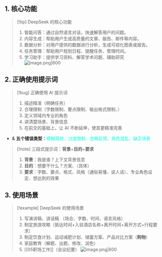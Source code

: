 ## 1. 核心功能 
> [!tip] DeepSeek 的核心功能 
> 1. 智能问答：通过自然语言对话，快速解答用户的问题。
> 2. 内容生成：帮助用户生成高质量的文章、报告、邮件等内容。
> 3. 数据分析：对用户提供的数据进行分析，生成可视化图表或报告。
> 4. 任务管理：帮助用户规划日程、提醒任务、管理时间。
> 5. 学习助手：提供学习资料、解答学术问题、辅助研究
![image.png|600](https://fig-1321973591.cos.ap-nanjing.myqcloud.com/20250329171413.png)

## 2. 正确使用提示词 
> [!bug] 正确使用 AI 提示词 
> 1.  描述精准（明确任务）
> 2. 合理限制（字数限制、要点限制、输出格式限制、）
> 3. 定义领域内专业的角色
> 4. 讲清楚场景、背景信息
> 5. 在前文的基础上，让 AI 不断延申，使其更精准完善

- & **五个错误类型**：<font color="#00ffdc">模糊笼统、过度限制、忽略反馈、角色混乱、缺乏场景</font>

> [!note] 三段式提示词：**背景**+**目的**+**要求**
> 1. **背景**：我是谁？上下文背景信息
> 2. **目的**：想要干什么？方案、（具体）
> 3. **要求**：字数、要点、格式、风格（通俗易懂、说人话）、专业角色设定、想达到的效果 
## 3. 使用场景 

> [!example] DeepSeek 的使用场景 
> 1. 写演讲稿、讲话稿 （场合、字数、时间、语言风格）
> 2. 制定旅游攻略（抵达时间+入驻酒店名称+离开时间+离开方式+行程要求）
> 3. 制定饮食计划、运动减肥计划、储蓄方案、产品对比方案（**购物**）
> 4. 家庭教育（解题、出题、修改、润色）
> 5. [[05职场工作]]（会议纪要）
![image.png|600](https://fig-1321973591.cos.ap-nanjing.myqcloud.com/20250329174253.png)


